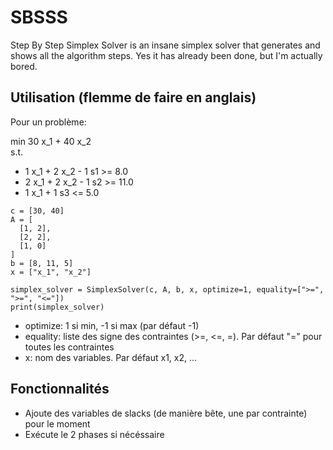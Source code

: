 # SBSSS
Step By Step Simplex Solver is an insane simplex solver that generates and shows all the algorithm steps. Yes it has already been done, but I'm actually bored. 

## Utilisation (flemme de faire en anglais)

Pour un problème:

min  30 x_1 + 40 x_2  
s.t.

* 1 x_1 + 2 x_2 - 1 s1 >= 8.0
* 2 x_1 + 2 x_2 - 1 s2 >= 11.0
* 1 x_1 + 1 s3 <= 5.0

```
c = [30, 40]
A = [
  [1, 2],
  [2, 2],
  [1, 0]
]
b = [8, 11, 5]
x = ["x_1", "x_2"]

simplex_solver = SimplexSolver(c, A, b, x, optimize=1, equality=[">=", ">=", "<="])
print(simplex_solver)
```
* optimize: 1 si min, -1 si max (par défaut -1)
* equality: liste des signe des contraintes (>=, <=, =). Par défaut "=" pour toutes les contraintes
* x: nom des variables. Par défaut x1, x2, ...

## Fonctionnalités

* Ajoute des variables de slacks (de manière bête, une par contrainte) pour le moment
* Exécute le 2 phases si nécéssaire
